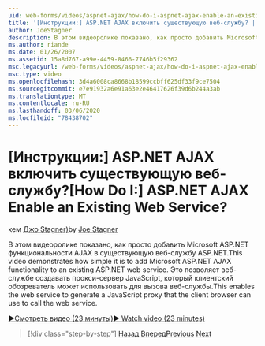```yaml
---
uid: web-forms/videos/aspnet-ajax/how-do-i-aspnet-ajax-enable-an-existing-web-service
title: '[Инструкции:] ASP.NET AJAX включить существующую веб-службу? | Документы Майкрософт'
author: JoeStagner
description: В этом видеоролике показано, как просто добавить Microsoft ASP.NET функциональности AJAX в существующую веб-службу ASP.NET. Это позволяет веб-службе ген...
ms.author: riande
ms.date: 01/26/2007
ms.assetid: 15a8d767-a99e-4459-8466-7746b5f29362
msc.legacyurl: /web-forms/videos/aspnet-ajax/how-do-i-aspnet-ajax-enable-an-existing-web-service
msc.type: video
ms.openlocfilehash: 3d4a6008ca8668b18599ccbff625df33f9ce7504
ms.sourcegitcommit: e7e91932a6e91a63e2e46417626f39d6b244a3ab
ms.translationtype: MT
ms.contentlocale: ru-RU
ms.lasthandoff: 03/06/2020
ms.locfileid: "78438702"
---
```

# <a name="how-do-i-aspnet-ajax-enable-an-existing-web-service"></a><span data-ttu-id="09a31-105">[Инструкции:] ASP.NET AJAX включить существующую веб-службу?</span><span class="sxs-lookup"><span data-stu-id="09a31-105">[How Do I:] ASP.NET AJAX Enable an Existing Web Service?</span></span>

<span data-ttu-id="09a31-106">кем [Джо Stagner)](https://github.com/JoeStagner)</span><span class="sxs-lookup"><span data-stu-id="09a31-106">by [Joe Stagner](https://github.com/JoeStagner)</span></span>

<span data-ttu-id="09a31-107">В этом видеоролике показано, как просто добавить Microsoft ASP.NET функциональности AJAX в существующую веб-службу ASP.NET.</span><span class="sxs-lookup"><span data-stu-id="09a31-107">This video demonstrates how simple it is to add Microsoft ASP.NET AJAX functionality to an existing ASP.NET web service.</span></span> <span data-ttu-id="09a31-108">Это позволяет веб-службе создавать прокси-сервер JavaScript, который клиентский обозреватель может использовать для вызова веб-службы.</span><span class="sxs-lookup"><span data-stu-id="09a31-108">This enables the web service to generate a JavaScript proxy that the client browser can use to call the web service.</span></span>

[<span data-ttu-id="09a31-109">&#9654;Смотреть видео (23 минуты)</span><span class="sxs-lookup"><span data-stu-id="09a31-109">&#9654; Watch video (23 minutes)</span></span>](https://channel9.msdn.com/Blogs/ASP-NET-Site-Videos/how-do-i-aspnet-ajax-enable-an-existing-web-service)

> [!div class="step-by-step"]
> <span data-ttu-id="09a31-110">[Назад](how-do-i-add-aspnet-ajax-features-to-an-existing-web-application.md)
> [Вперед](how-do-i-use-the-aspnet-ajax-client-library-controls.md)</span><span class="sxs-lookup"><span data-stu-id="09a31-110">[Previous](how-do-i-add-aspnet-ajax-features-to-an-existing-web-application.md)
[Next](how-do-i-use-the-aspnet-ajax-client-library-controls.md)</span></span>
